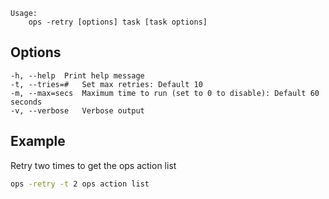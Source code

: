```text
Usage:
    ops -retry [options] task [task options]
```

## Options

```text
-h, --help	Print help message
-t, --tries=#	Set max retries: Default 10
-m, --max=secs	Maximum time to run (set to 0 to disable): Default 60 seconds
-v, --verbose	Verbose output
```

## Example

Retry two times to get the ops action list

```bash
ops -retry -t 2 ops action list
```